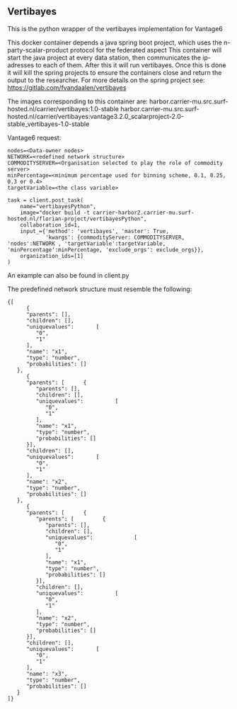 ## Vertibayes
This is the python wrapper of the vertibayes implementation for Vantage6

This docker container depends a java spring boot project, which uses the n-party-scalar-product protocol for the federated aspect
This container will start the java project at every data station, then communicates the ip-adresses to each of them. After this it will run vertibayes.
Once this is done it will kill the spring projects to ensure the containers close and return the output to the researcher.
For more details on the spring project see: https://gitlab.com/fvandaalen/vertibayes

The images corresponding to this container are:
harbor.carrier-mu.src.surf-hosted.nl/carrier/vertibayes:1.0-stable
harbor.carrier-mu.src.surf-hosted.nl/carrier/vertibayes:vantage3.2.0_scalarproject-2.0-stable_vertibayes-1.0-stable



Vantage6 request:

```
nodes=<Data-owner nodes>
NETWORK=<redefined network structure>
COMMODITYSERVER=<Organisation selected to play the role of commodity server>
minPercentage=<minimum percentage used for binning scheme, 0.1, 0.25, 0.3 or 0.4>
targetVariable=<the class variable>
    
task = client.post_task(
    name="vertibayesPython",
    image="docker build -t carrier-harbor2.carrier-mu.surf-hosted.nl/florian-project/vertibayesPython",
    collaboration_id=1,
    input_={'method': 'vertibayes', 'master': True,
            'kwargs': {commodityServer: COMMODITYSERVER, 'nodes':NETWORK , 'targetVariable':targetVariable, 'minPercentage':minPercentage, 'exclude_orgs': exclude_orgs}},
    organization_ids=[1]
)
```
An example can also be found in client.py


The predefined network structure must resemble the following:
```
{[
      {
      "parents": [],
      "children": [],
      "uniquevalues":       [
         "0",
         "1"
      ],
      "name": "x1",
      "type": "number",
      "probabilities": []
   },
      {
      "parents": [      {
         "parents": [],
         "children": [],
         "uniquevalues":          [
            "0",
            "1"
         ],
         "name": "x1",
         "type": "number",
         "probabilities": []
      }],
      "children": [],
      "uniquevalues":       [
         "0",
         "1"
      ],
      "name": "x2",
      "type": "number",
      "probabilities": []
   },
      {
      "parents": [      {
         "parents": [         {
            "parents": [],
            "children": [],
            "uniquevalues":             [
               "0",
               "1"
            ],
            "name": "x1",
            "type": "number",
            "probabilities": []
         }],
         "children": [],
         "uniquevalues":          [
            "0",
            "1"
         ],
         "name": "x2",
         "type": "number",
         "probabilities": []
      }],
      "children": [],
      "uniquevalues":       [
         "0",
         "1"
      ],
      "name": "x3",
      "type": "number",
      "probabilities": []
   }
]}

```
